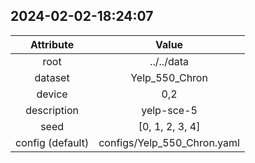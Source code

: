 
## 2024-02-02-18:24:07 


|  Attribute   |   Value   |
| :-------------: | :-----------: |
|  root  |   ../../data    |
|  dataset  |   Yelp_550_Chron    |
|  device  |   0,2    |
|  description  |   yelp-sce-5    |
|  seed  |   [0, 1, 2, 3, 4]    |
|  config (default)  |   configs/Yelp_550_Chron.yaml    |
